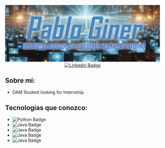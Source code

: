 <img src="./img/banner_recortado_SUBTITTULO.png"/>
<div align="center">
  <a href="https://www.linkedin.com/in/pablo-giner-barrios/">
    <img src="https://img.shields.io/badge/Linkedin-Pablo_Giner-blue" alt="Linkedin Badge">
  </a>
</div>

## Sobre mí:

-  DAM Student looking for Internship.

## Tecnologías que conozco:

- ![Python Badge](https://img.shields.io/badge/Python-blue)
- ![Java Badge](https://img.shields.io/badge/Java-brown)
- ![Java Badge](https://img.shields.io/badge/CSS-orange)
- ![Java Badge](https://img.shields.io/badge/Kotlin-green)
- ![Java Badge]((https://img.shields.io/badge/c%23-purple))

<!--
**PabloGinerBarrios/PabloGinerBarrios** is a ✨ _special_ ✨ repository because its `README.md` (this file) appears on your GitHub profile.

Here are some ideas to get you started:

- 🔭 I’m currently working on ...
- 🌱 I’m currently learning ...
- 👯 I’m looking to collaborate on ...
- 🤔 I’m looking for help with ...
- 💬 Ask me about ...
- 📫 How to reach me: ...
- 😄 Pronouns: ...
- ⚡ Fun fact: ...
-->
